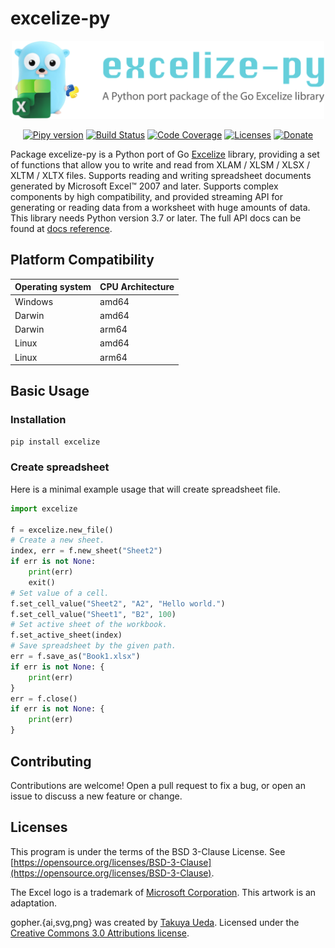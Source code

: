 # excelize-py

<p align="center"><img width="500" src="https://github.com/xuri/excelize-py/raw/main/excelize-py.svg" alt="excelize-py logo"></p>

<p align="center">
    <a href="https://pypi.org/project/excelize"><img src="https://img.shields.io/pypi/v/excelize.svg" alt="Pipy version"></a>
    <a href="https://github.com/xuri/excelize-py/actions/workflows/build.yml"><img src="https://github.com/xuri/excelize-py/actions/workflows/build.yml/badge.svg" alt="Build Status"></a>
    <a href="https://codecov.io/gh/xuri/excelize-py"><img src="https://codecov.io/gh/xuri/excelize-py/branch/main/graph/badge.svg" alt="Code Coverage"></a>
    <a href="https://opensource.org/licenses/BSD-3-Clause"><img src="https://img.shields.io/badge/license-bsd-orange.svg" alt="Licenses"></a>
    <a href="https://www.paypal.com/paypalme/xuri"><img src="https://img.shields.io/badge/Donate-PayPal-green.svg" alt="Donate"></a>
</p>

Package excelize-py is a Python port of Go [Excelize](https://github.com/xuri/excelize) library, providing a set of functions that allow you to write and read from XLAM / XLSM / XLSX / XLTM / XLTX files. Supports reading and writing spreadsheet documents generated by Microsoft Excel&trade; 2007 and later. Supports complex components by high compatibility, and provided streaming API for generating or reading data from a worksheet with huge amounts of data. This library needs Python version 3.7 or later. The full API docs can be found at [docs reference](https://xuri.me/excelize/).

## Platform Compatibility

Operating system | CPU Architecture
---|---
Windows | amd64
Darwin | amd64
Darwin | arm64
Linux | amd64
Linux | arm64

## Basic Usage

### Installation

```bash
pip install excelize
```

### Create spreadsheet

Here is a minimal example usage that will create spreadsheet file.

```python
import excelize

f = excelize.new_file()
# Create a new sheet.
index, err = f.new_sheet("Sheet2")
if err is not None:
    print(err)
    exit()
# Set value of a cell.
f.set_cell_value("Sheet2", "A2", "Hello world.")
f.set_cell_value("Sheet1", "B2", 100)
# Set active sheet of the workbook.
f.set_active_sheet(index)
# Save spreadsheet by the given path.
err = f.save_as("Book1.xlsx")
if err is not None: {
    print(err)
}
err = f.close()
if err is not None: {
    print(err)
}
```

## Contributing

Contributions are welcome! Open a pull request to fix a bug, or open an issue to discuss a new feature or change.

## Licenses

This program is under the terms of the BSD 3-Clause License. See [https://opensource.org/licenses/BSD-3-Clause](https://opensource.org/licenses/BSD-3-Clause).

The Excel logo is a trademark of [Microsoft Corporation](https://aka.ms/trademarks-usage). This artwork is an adaptation.

gopher.{ai,svg,png} was created by [Takuya Ueda](https://twitter.com/tenntenn). Licensed under the [Creative Commons 3.0 Attributions license](http://creativecommons.org/licenses/by/3.0/).
